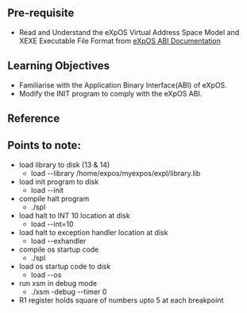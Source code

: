 ## Pre-requisite

- Read and Understand the eXpOS Virtual Address Space Model and XEXE Executable File Format from [eXpOS ABI Documentation](https://exposnitc.github.io/abi.html#xexe)

## Learning Objectives 

- Familiarise with the Application Binary Interface(ABI) of eXpOS.
- Modify the INIT program to comply with the eXpOS ABI.

## Reference

## Points to note:

- load library to disk (13 & 14)
  - load --library /home/expos/myexpos/expl/library.lib
- load init program to disk
  - load --init <path>
- compile halt program
  - ./spl <path>
- load halt to INT 10 location at disk
  - load --int=10 <path>
- load halt to exception handler location at disk
  - load --exhandler <path>
- compile os startup code
  - ./spl <path>
- load os startup code to disk
  - load --os <path>
- run xsm in debug mode
  - ./xsm -debug --timer 0
- R1 register holds square of numbers upto 5 at each breakpoint

